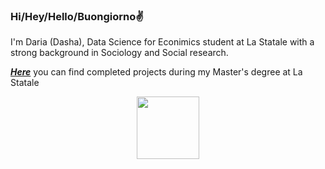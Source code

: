 ### Hi/Hey/Hello/Buongiorno✌️

I'm Daria (Dasha), Data Science for Econimics student at La Statale with a strong background in Sociology and Social research.

[***Here***](https://github.com/dariashcherbakovaaa/MA_DSE_Unimi) you can find completed projects during my Master's degree at La Statale



<div id="header" align="center">
  <img src="[https://media.giphy.com/media/M9gbBd9nbDrOTu1Mqx/giphy.gif](https://media.giphy.com/media/xT9C25UNTwfZuk85WP/giphy-downsized-large.gif)" width="100"/>
</div>


<!--
**dariashcherbakovaaa/dariashcherbakovaaa** is a ✨ _special_ ✨ repository because its `README.md` (this file) appears on your GitHub profile.

Here are some ideas to get you started:

- 🔭 I’m currently working on ...
- 🌱 I’m currently learning ...
- 👯 I’m looking to collaborate on ...
- 🤔 I’m looking for help with ...
- 💬 Ask me about ...
- 📫 How to reach me: ...
- 😄 Pronouns: ...
- ⚡ Fun fact: ...
-->
